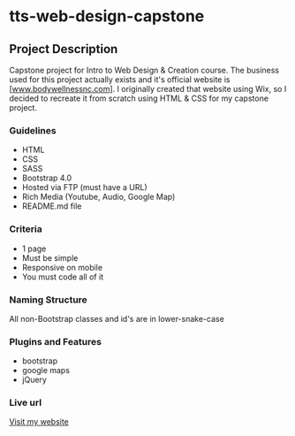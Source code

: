 # tts-web-design-capstone

## Project Description

Capstone project for Intro to Web Design & Creation course. The business used for this project actually exists and it's official website is [www.bodywellnessnc.com].
I originally created that website using Wix, so I decided to recreate it from scratch using HTML & CSS for my capstone project.

### Guidelines
  * HTML
  * CSS
  * SASS
  * Bootstrap 4.0
  * Hosted via FTP (must have a URL)
  * Rich Media (Youtube, Audio, Google Map)
  * README.md file

### Criteria
  * 1 page
  * Must be simple
  * Responsive on mobile  
  * You must code all of it

### Naming Structure
All non-Bootstrap classes and id's are in lower-snake-case

### Plugins and Features
  * bootstrap
  * google maps
  * jQuery

### Live url

[Visit my website](http://junglegemsnc.com/web-design-final-project)
